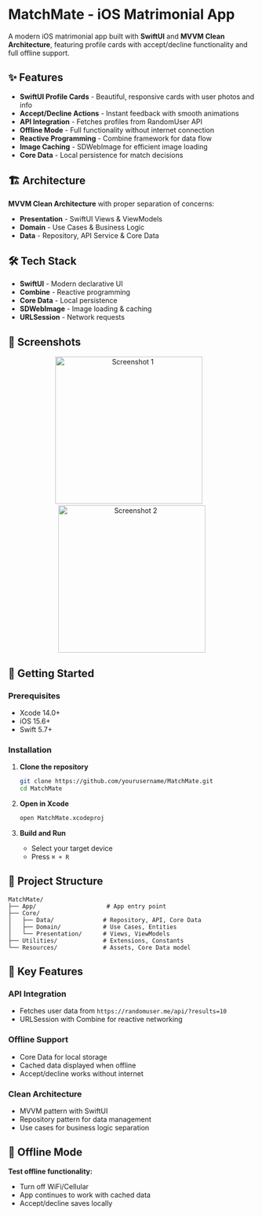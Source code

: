 # MatchMate - iOS Matrimonial App

A modern iOS matrimonial app built with **SwiftUI** and **MVVM Clean Architecture**, featuring profile cards with accept/decline functionality and full offline support.
## ✨ Features

- **SwiftUI Profile Cards** - Beautiful, responsive cards with user photos and info
- **Accept/Decline Actions** - Instant feedback with smooth animations
- **API Integration** - Fetches profiles from RandomUser API
- **Offline Mode** - Full functionality without internet connection
- **Reactive Programming** - Combine framework for data flow
- **Image Caching** - SDWebImage for efficient image loading
- **Core Data** - Local persistence for match decisions

## 🏗️ Architecture

**MVVM Clean Architecture** with proper separation of concerns:

- **Presentation** - SwiftUI Views & ViewModels
- **Domain** - Use Cases & Business Logic  
- **Data** - Repository, API Service & Core Data

## 🛠️ Tech Stack

- **SwiftUI** - Modern declarative UI
- **Combine** - Reactive programming
- **Core Data** - Local persistence
- **SDWebImage** - Image loading & caching
- **URLSession** - Network requests

## 📱 Screenshots
<p align="center">
  <img src="https://github.com/user-attachments/assets/5c065c23-8e1d-41d9-b890-cefa1b6c56e6" alt="Screenshot 1" width="300"/>
  &nbsp;&nbsp;
  <img src="https://github.com/user-attachments/assets/a8abaf8b-e8ab-441e-8854-907afa556a53" alt="Screenshot 2" width="300"/>
</p>

## 🚀 Getting Started

### Prerequisites
- Xcode 14.0+
- iOS 15.6+
- Swift 5.7+

### Installation

1. **Clone the repository**
   ```bash
   git clone https://github.com/yourusername/MatchMate.git
   cd MatchMate
   ```

2. **Open in Xcode**
   ```bash
   open MatchMate.xcodeproj
   ```

3. **Build and Run**
   - Select your target device
   - Press `⌘ + R`

## 📂 Project Structure

```
MatchMate/
├── App/                    # App entry point
├── Core/
│   ├── Data/              # Repository, API, Core Data
│   ├── Domain/            # Use Cases, Entities
│   └── Presentation/      # Views, ViewModels
├── Utilities/             # Extensions, Constants
└── Resources/             # Assets, Core Data model
```

## 🔧 Key Features

### API Integration
- Fetches user data from `https://randomuser.me/api/?results=10`
- URLSession with Combine for reactive networking

### Offline Support
- Core Data for local storage
- Cached data displayed when offline
- Accept/decline works without internet

### Clean Architecture
- MVVM pattern with SwiftUI
- Repository pattern for data management
- Use cases for business logic separation


## 🔄 Offline Mode

**Test offline functionality:**
  - Turn off WiFi/Cellular
  - App continues to work with cached data
  - Accept/decline saves locally


